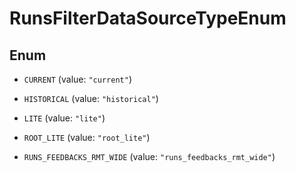 

# RunsFilterDataSourceTypeEnum

## Enum


* `CURRENT` (value: `"current"`)

* `HISTORICAL` (value: `"historical"`)

* `LITE` (value: `"lite"`)

* `ROOT_LITE` (value: `"root_lite"`)

* `RUNS_FEEDBACKS_RMT_WIDE` (value: `"runs_feedbacks_rmt_wide"`)



